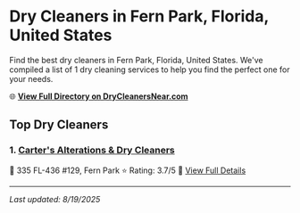 # Dry Cleaners in Fern Park, Florida, United States

Find the best dry cleaners in Fern Park, Florida, United States. We've compiled a list of 1 dry cleaning services to help you find the perfect one for your needs.

🌐 **[View Full Directory on DryCleanersNear.com](https://drycleanersnear.com/city/US/Florida/Fern%20Park)**

## Top Dry Cleaners

### 1. [Carter's Alterations & Dry Cleaners](https://drycleanersnear.com/dryCleaner/688588d1aef64230e206b37c/carter-s-alterations-dry-cleaners)
📍 335 FL-436 #129, Fern Park
⭐ Rating: 3.7/5
🔗 [View Full Details](https://drycleanersnear.com/dryCleaner/688588d1aef64230e206b37c/carter-s-alterations-dry-cleaners)


---

*Last updated: 8/19/2025*
